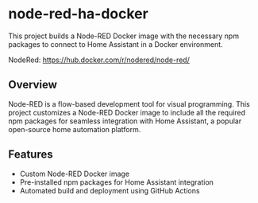 # node-red-ha-docker

This project builds a Node-RED Docker image with the necessary npm packages to connect to Home Assistant in a Docker environment.

NodeRed: https://hub.docker.com/r/nodered/node-red/

## Overview

Node-RED is a flow-based development tool for visual programming. This project customizes a Node-RED Docker image to include all the required npm packages for seamless integration with Home Assistant, a popular open-source home automation platform.

## Features

- Custom Node-RED Docker image
- Pre-installed npm packages for Home Assistant integration
- Automated build and deployment using GitHub Actions
